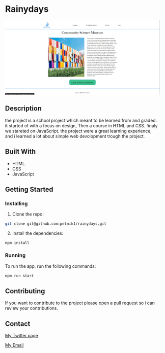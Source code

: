 
# Rainydays

![image](imageReadme/semesterProjectIndex.png)

## Description

the project is a school project which meant to be learned from and graded. it started of with a focus on design, Then a course in HTML and CSS. finaly we stareted on JavaScript. the project were a great learning experience, and i learned a lot about simple web devolopment trough the project. 

## Built With

- HTML
- CSS
- JavaScript

## Getting Started

### Installing

1. Clone the repo:

```bash
git clone git@github.com:petmik1/rainydays.git
```

2. Install the dependencies:

```
npm install
```

### Running

To run the app, run the following commands:

```bash
npm run start
```

## Contributing

If you want to contribute to the project please open a pull request so i can review your contributions. 

## Contact

[My Twitter page](https://twitter.com/EmilHatland)

[My Email](mailto:petter.mikalsen.pehm@mail.com)
